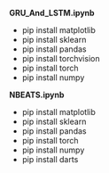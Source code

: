 **GRU_And_LSTM.ipynb**
* pip install matplotlib  
* pip install sklearn  
* pip install pandas  
* pip install torchvision  
* pip install torch  
* pip install numpy  

**NBEATS.ipynb**
* pip install matplotlib
* pip install sklearn
* pip install pandas
* pip install torch
* pip install numpy
* pip install darts
